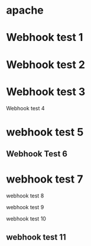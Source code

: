 # apache

# Webhook test 1
# Webhook test 2

# Webhook test 3
Webhook test 4

# webhook test 5
## Webhook Test 6

# webhook test 7

webhook test 8

webhook test 9

webhook test 10

## webhook test 11
